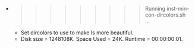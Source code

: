 * >>>>>>>>> Running inst-min-con-dircolors.sh ...
  * Set dircolors to use  to make ls more beautiful.
  * Disk size = 1248108K. Space Used = 24K. Runtime = 00:00:00:01.
